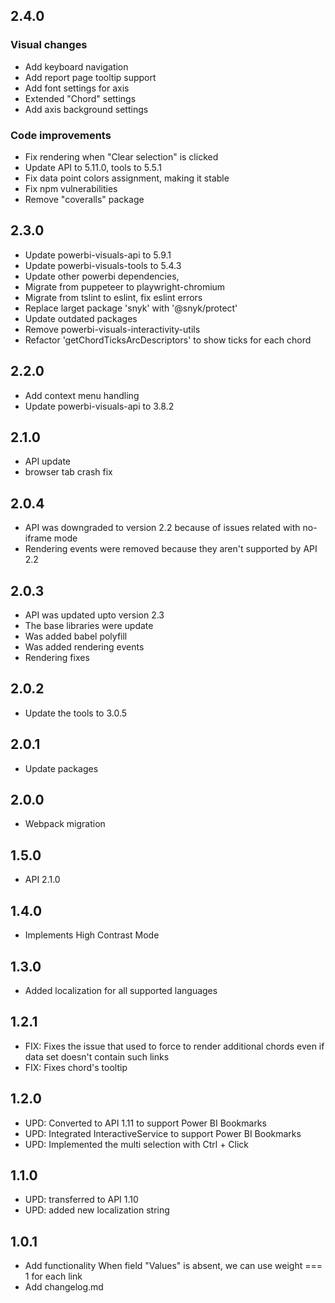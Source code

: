 ## 2.4.0
### Visual changes
* Add keyboard navigation
* Add report page tooltip support
* Add font settings for axis
* Extended "Chord" settings
* Add axis background settings

### Code improvements
* Fix rendering when "Clear selection" is clicked
* Update API to 5.11.0, tools to 5.5.1
* Fix data point colors assignment, making it stable
* Fix npm vulnerabilities
* Remove "coveralls" package

## 2.3.0
* Update powerbi-visuals-api to 5.9.1
* Update powerbi-visuals-tools to 5.4.3
* Update other powerbi dependencies, 
* Migrate from puppeteer to playwright-chromium
* Migrate from tslint to eslint, fix eslint errors
* Replace larget package 'snyk' with '@snyk/protect'
* Update outdated packages
* Remove powerbi-visuals-interactivity-utils
* Refactor 'getChordTicksArcDescriptors' to show ticks for each chord

## 2.2.0
* Add context menu handling
* Update powerbi-visuals-api to 3.8.2

## 2.1.0
* API update
* browser tab crash fix

## 2.0.4
* API was downgraded to version 2.2 because of issues related with no-iframe mode
* Rendering events were removed because they aren't supported by API 2.2

## 2.0.3
* API was updated upto version 2.3
* The base libraries were update
* Was added babel polyfill
* Was added rendering events
* Rendering fixes

## 2.0.2
* Update the tools to 3.0.5

## 2.0.1
* Update packages

## 2.0.0
* Webpack migration

## 1.5.0
* API 2.1.0

## 1.4.0
* Implements High Contrast Mode

## 1.3.0
* Added localization for all supported languages

## 1.2.1
* FIX: Fixes the issue that used to force to render additional chords even if data set doesn't contain such links
* FIX: Fixes chord's tooltip

## 1.2.0
* UPD: Converted to API 1.11 to support Power BI Bookmarks
* UPD: Integrated InteractiveService to support Power BI Bookmarks
* UPD: Implemented the multi selection with Ctrl + Click

## 1.1.0
* UPD: transferred to API 1.10
* UPD: added new localization string

## 1.0.1
* Add functionality When field "Values" is absent, we can use weight === 1 for each link
* Add changelog.md